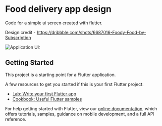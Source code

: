 # Food delivery app design

Code for a simple ui screen created with flutter.

Design credit - https://dribbble.com/shots/6687016-Foody-Food-by-Subscription

![Application UI:](https://cdn.dribbble.com/users/834691/screenshots/6687016/bowl_shot_04_05_2019.png)

## Getting Started

This project is a starting point for a Flutter application.

A few resources to get you started if this is your first Flutter project:

- [Lab: Write your first Flutter app](https://flutter.dev/docs/get-started/codelab)
- [Cookbook: Useful Flutter samples](https://flutter.dev/docs/cookbook)

For help getting started with Flutter, view our
[online documentation](https://flutter.dev/docs), which offers tutorials,
samples, guidance on mobile development, and a full API reference.
